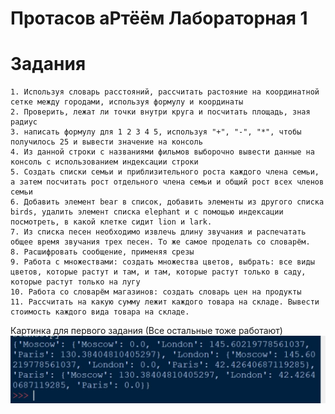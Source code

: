 # Протасов аРтёём Лабораторная 1
# Задания
    1. Используя словарь расстояний, рассчитать растояние на координатной сетке между городами, используя формулу и координаты
    2. Проверить, лежат ли точки внутри круга и посчитать площадь, зная радиус
    3. написать формулу для 1 2 3 4 5, используя "+", "-", "*", чтобы получилось 25 и вывести значение на консоль
    4. Из данной строки с названиями фильмов выборочно вывести данные на консоль с использованием индексации строки
    5. Создать списки семьи и приблизительного роста каждого члена семьи, а затем посчитать рост отдельного члена семьи и общий рост всех членов семьи
    6. Добавить элемент bear в список, добавить элементы из другого списка birds, удалить элемент списка elephant и с помощью индексации посмотреть, в какой клетке сидит lion и lark.
    7. Из списка песен необходимо извлечь длину звучания и распечатать общее время звучания трех песен. То же самое проделать со словарём.
    8. Расшифровать сообщение, применяя срезы
    9. Работа с множествами: создать множества цветов, выбрать: все виды цветов, которые растут и там, и там, которые растут только в саду, которые растут только на лугу
    10. Работа со словарём магазинов: создать словарь цен на продукты
    11. Рассчитать на какую сумму лежит каждого товара на складе. Вывести стоимость каждого вида товара на складе.

Картинка для первого задания (Все остальные тоже работают)
![Иллюстрация к проекту](https://github.com/Bokaley/ProPythonLabs/blob/main/Lab0/%D0%A1%D0%BD%D0%B8%D0%BC%D0%BE%D0%BA00.JPG)



